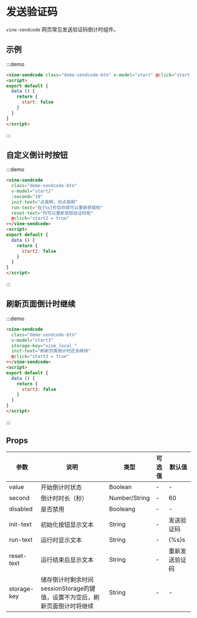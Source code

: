 # 发送验证码

`vine-sendcode` 网页常见发送验证码倒计时组件。

## 示例

:::demo
```html
<vine-sendcode class="demo-sendcode-btn" v-model="start" @click="start = true"></vine-sendcode>
<script>
export default {
  data () {
    return {
      start: false
    }
  }
}
</script>
```
:::

## 自定义倒计时按钮

:::demo
```html
<vine-sendcode
  class="demo-sendcode-btn"
  v-model="start2"
  :second="10"
  init-text="点我啊，你点我啊"
  run-text="在{%s}秒后你就可以重新获取啦"
  reset-text="你可以重新获取验证码啦"
  @click="start2 = true"
></vine-sendcode>
<script>
export default {
  data () {
    return {
      start2: false
    }
  }
}
</script>
```
:::

## 刷新页面倒计时继续

:::demo
```html
<vine-sendcode
  class="demo-sendcode-btn"
  v-model="start3"
  storage-key="vine_local_"
  init-text="刷新页面倒计时还会继续"
  @click="start3 = true"
></vine-sendcode>
<script>
export default {
  data () {
    return {
      start3: false
    }
  }
}
</script>
```
:::

## Props

| 参数 | 说明 | 类型 | 可选值 | 默认值 |
|------|------|------|------|------|
| value | 开始倒计时状态 | Boolean | - | - |
| second | 倒计时时长（秒） | Number/String | - | 60 |
| disabled | 是否禁用 | Booleang | - | - |
| init-text | 初始化按钮显示文本 | String | - | 发送验证码 |
| run-text | 运行时显示文本 | String | - | {%s}s |
| reset-text | 运行结束后显示文本 | String | - | 重新发送验证码 |
| storage-key | 储存倒计时剩余时间sessionStorage的键值，设置不为空后，刷新页面倒计时将继续 | String | - | - |

<script>
export default {
  data () {
    return {
      start: false,
      start2: false,
      start3: false
    }
  }
}
</script>

<style lang="scss">
  .demo-sendcode-btn {
    display: inline-block;
    overflow: hidden;
    position: relative;
    transition-duration: .3s;
    transition-timing-function: cubic-bezier(.23,1,.32,1);
    text-decoration: none;
    text-align: center;
    border: none;
    text-transform: uppercase;
    padding: 0 16px;
    cursor: pointer;
    font-size: 14px;
    min-width: 88px;
    height: 36px;
    line-height: 36px;
    border-radius: 2px;
    background-color: #2196f3;
    color: #fff;
    box-shadow: 0 3px 1px -2px rgba(0,0,0,.2), 0 2px 2px 0 rgba(0,0,0,.14), 0 1px 5px 0 rgba(0,0,0,.12);
    &.vine-sendcode--disabled {
      cursor: not-allowed;
      color: rgba(0, 0, 0, 0.26);
      box-shadow: none;
      background-color: rgba(0, 0, 0, 0.12)
    }
  }
</style>
